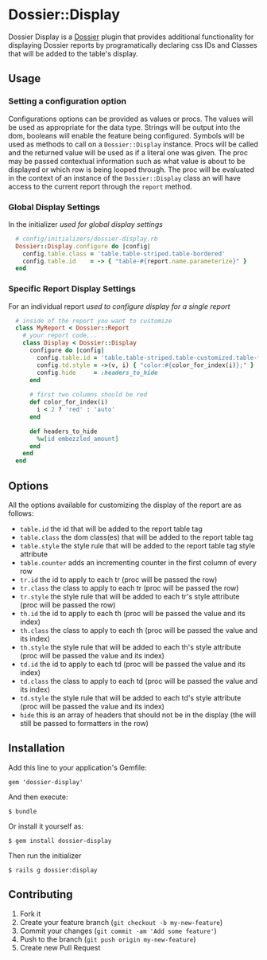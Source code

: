 # Dossier::Display

Dossier Display is a [Dossier](https://github.com/adamhunter/dossier) plugin that 
provides additional functionality for displaying Dossier reports by programatically
declaring css IDs and Classes that will be added to the table's display.

## Usage

### Setting a configuration option
Configurations options can be provided as values or procs.  The values will be
used as appropriate for the data type.  Strings will be output into the dom,
booleans will enable the feature being configured. Symbols will be used as
methods to call on a `Dossier::Display` instance. Procs will be called and
the returned value will be used as if a literal one was given.  The proc may
be passed contextual information such as what value is about to be displayed
or which row is being looped through.  The proc will be evaluated in the
context of an instance of the `Dossier::Display` class an will have access to
the current report through the `report` method.

### Global Display Settings
In the initializer *used for global display settings*

```ruby
  # config/initializers/dossier-display.rb
  Dossier::Display.configure do |config|
    config.table.class = 'table.table-striped.table-bordered'
    config.table.id    = -> { "table-#{report.name.parameterize}" }
  end
```

### Specific Report Display Settings
For an individual report *used to configure display for a single report*

```ruby
  # inside of the report you want to customize
  class MyReport < Dossier::Report
    # your report code...
    class Display < Dossier::Display
      configure do |config|
        config.table.id = 'table.table-striped.table-customized.table-fancified'
        config.td.style = ->(v, i) { "color:#{color_for_index(i)};" }
        config.hide     = :headers_to_hide
      end
      
      # first two columns should be red
      def color_for_index(i)
        i < 2 ? 'red' : 'auto'
      end

      def headers_to_hide
        %w[id embezzled_amount]
      end
    end
  end
```

## Options

All the options available for customizing the display of the report are as follows:

* `table.id`      the id that will be added to the report table tag
* `table.class`   the dom class(es) that will be added to the report table tag
* `table.style`   the style rule that will be added to the report table tag style attribute
* `table.counter` adds an incrementing counter in the first column of every row
* `tr.id`         the id to apply to each tr (proc will be passed the row)
* `tr.class`      the class to apply to each tr (proc will be passed the row)
* `tr.style`      the style rule that will be added to each tr's style attribute (proc will be passed the row)
* `th.id`         the id to apply to each th (proc will be passed the value and its index)
* `th.class`      the class to apply to each th (proc will be passed the value and its index)
* `th.style`      the style rule that will be added to each th's style attribute (proc will be passed the value and its index)
* `td.id`         the id to apply to each td (proc will be passed the value and its index)
* `td.class`      the class to apply to each td (proc will be passed the value and its index)
* `td.style`      the style rule that will be added to each td's style attribute (proc will be passed the value and its index)
* `hide`          this is an array of headers that should not be in the display (the will still be passed to formatters in the row)

## Installation

Add this line to your application's Gemfile:

    gem 'dossier-display'

And then execute:

    $ bundle

Or install it yourself as:

    $ gem install dossier-display

Then run the initializer

    $ rails g dossier:display

## Contributing

1. Fork it
2. Create your feature branch (`git checkout -b my-new-feature`)
3. Commit your changes (`git commit -am 'Add some feature'`)
4. Push to the branch (`git push origin my-new-feature`)
5. Create new Pull Request
